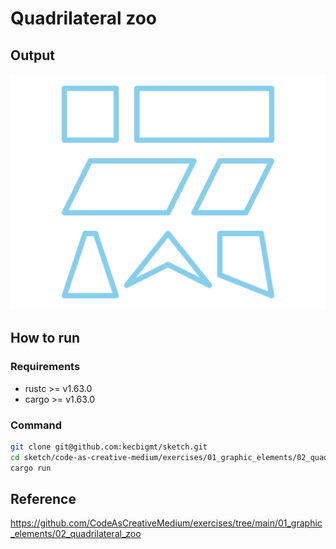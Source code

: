 # Quadrilateral zoo

## Output

![sample output image](output.png)

## How to run

### Requirements

- rustc >= v1.63.0
- cargo >= v1.63.0

### Command

```bash
git clone git@github.com:kecbigmt/sketch.git
cd sketch/code-as-creative-medium/exercises/01_graphic_elements/02_quadrilateral_zoo
cargo run
```

## Reference

https://github.com/CodeAsCreativeMedium/exercises/tree/main/01_graphic_elements/02_quadrilateral_zoo
